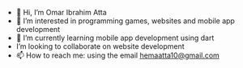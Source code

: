 - 👋 Hi, I’m Omar Ibrahim Atta
- 👀 I’m interested in programming games, websites and mobile app development
- 🌱 I’m currently learning mobile app development using dart
-    I’m looking to collaborate on website development 
- 📫 How to reach me: using the email hemaatta10@gmail.com
